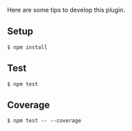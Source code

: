 Here are some tips to develop this plugin.

## Setup

```
$ npm install
```

## Test

```
$ npm test
```

## Coverage

```
$ npm test -- --coverage
```

